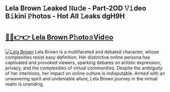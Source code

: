 ## Lela Brown 𝙻eaked 𝙽u𝚍e - Part-2OD 𝚅𝚒deo B𝚒kini 𝙿hotos - Hot All 𝙻eaks dgH9H

# <h2><a href="http://ld3lz1.urlbe.top/?page=Lela+Brown">🔗🔗👉👉 Lela Brown P𝚑oto𝚜Vid𝚎o</a></h2>

[![Lela Brown](https://i.imgur.com/eBuTRDB.gif)](http://ld3lz1.urlbe.top/?page=Lela+Brown)
Lela Brown is a multifaceted and debated character, whose complexities resist easy definition. Her distinctive online persona has captivated and provoked viewers, sparking debates on artistic expression, privacy, and the complexities of virtual communities. Despite the ambiguity of her intentions, her impact on online culture is indisputable. Armed with an unwavering spirit and undeniable allure, Lela Brown journey in the virtual realm is unending.
